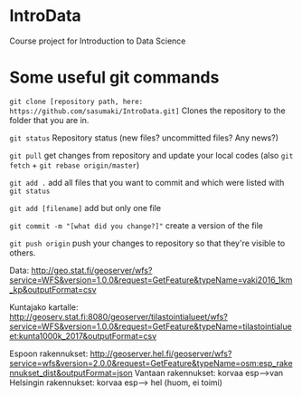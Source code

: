 # IntroData
Course project for Introduction to Data Science

# Some useful git commands

`git clone [repository path, here: https://github.com/sasumaki/IntroData.git]` Clones the repository to the folder that you are in.

`git status` Repository status (new files? uncommitted files? Any news?)

`git pull` get changes from repository and update your local codes (also `git fetch` + `git rebase origin/master`)

`git add .` add all files that you want to commit and which were listed with `git status`

`git add [filename]` add but only one file

`git commit -m "[what did you change?]"` create a version of the file

`git push origin` push your changes to repository so that they're visible to others.

Data: http://geo.stat.fi/geoserver/wfs?service=WFS&version=1.0.0&request=GetFeature&typeName=vaki2016_1km_kp&outputFormat=csv

Kuntajako kartalle: http://geoserv.stat.fi:8080/geoserver/tilastointialueet/wfs?service=WFS&version=1.0.0&request=GetFeature&typeName=tilastointialueet:kunta1000k_2017&outputFormat=csv

Espoon rakennukset: http://geoserver.hel.fi/geoserver/wfs?service=wfs&version=2.0.0&request=GetFeature&typeName=osm:esp_rakennukset_dist&outputFormat=json
Vantaan rakennukset: korvaa esp-->van
Helsingin rakennukset: korvaa esp--> hel (huom, ei toimi)
